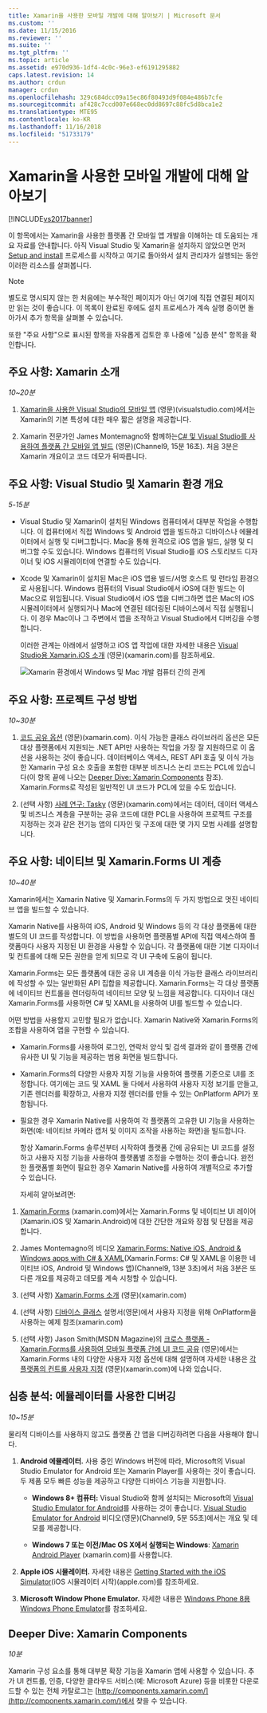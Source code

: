 ```yaml
---
title: Xamarin을 사용한 모바일 개발에 대해 알아보기 | Microsoft 문서
ms.custom: ''
ms.date: 11/15/2016
ms.reviewer: ''
ms.suite: ''
ms.tgt_pltfrm: ''
ms.topic: article
ms.assetid: e970d936-1df4-4c0c-96e3-ef6191295882
caps.latest.revision: 14
ms.author: crdun
manager: crdun
ms.openlocfilehash: 329c684dcc09a15ec86f80493d9f084e486b7cfe
ms.sourcegitcommit: af428c7ccd007e668ec0dd8697c88fc5d8bca1e2
ms.translationtype: MTE95
ms.contentlocale: ko-KR
ms.lasthandoff: 11/16/2018
ms.locfileid: "51733179"
---
```

# <a name="learn-about-mobile-development-with-xamarin"></a>Xamarin을 사용한 모바일 개발에 대해 알아보기
[!INCLUDE[vs2017banner](../includes/vs2017banner.md)]

  
이 항목에서는 Xamarin을 사용한 플랫폼 간 모바일 앱 개발을 이해하는 데 도움되는 개요 자료를 안내합니다. 아직 Visual Studio 및 Xamarin을 설치하지 않았으면 먼저 [Setup and install](../cross-platform/setup-and-install.md) 프로세스를 시작하고 여기로 돌아와서 설치 관리자가 실행되는 동안 이러한 리소스를 살펴봅니다.  
  
> [!NOTE]
>  별도로 명시되지 않는 한 처음에는 부수적인 페이지가 아닌 여기에 직접 연결된 페이지만 읽는 것이 좋습니다. 이 목록이 완료된 후에도 설치 프로세스가 계속 실행 중이면 돌아가서 추가 항목을 살펴볼 수 있습니다.  
>   
>  또한 "주요 사항"으로 표시된 항목을 자유롭게 검토한 후 나중에 "심층 분석" 항목을 확인합니다.  
  
## <a name="essentials-introduction-to-xamarin"></a>주요 사항: Xamarin 소개  
 *10~20분*  
  
1.  [Xamarin을 사용한 Visual Studio의 모바일 앱](https://www.visualstudio.com/explore/xamarin-vs) (영문)(visualstudio.com)에서는 Xamarin의 기본 특성에 대한 매우 짧은 설명을 제공합니다.  
  
2.  Xamarin 전문가인 James Montemagno와 함께하는[C# 및 Visual Studio를 사용하여 플랫폼 간 모바일 앱 빌드](https://channel9.msdn.com/Events/Visual-Studio/Visual-Studio-2015-Final-Release-Event/Building-cross-platform-mobile-apps-using-C-and-Visual-Studio-2015) (영문)(Channel9, 15분 16초). 처음 3분은 Xamarin 개요이고 코드 데모가 뒤따릅니다.  
  
## <a name="essentials-overview-of-the-visual-studio-and-xamarin-environment"></a>주요 사항: Visual Studio 및 Xamarin 환경 개요  
 *5-15분*  
  
- Visual Studio 및 Xamarin이 설치된 Windows 컴퓨터에서 대부분 작업을 수행합니다. 이 컴퓨터에서 직접 Windows 및 Android 앱을 빌드하고 디바이스나 에뮬레이터에서 실행 및 디버그합니다. Mac을 통해 원격으로 iOS 앱을 빌드, 실행 및 디버그할 수도 있습니다. Windows 컴퓨터의 Visual Studio를 iOS 스토리보드 디자이너 및 iOS 시뮬레이터에 연결할 수도 있습니다.  
  
- Xcode 및 Xamarin이 설치된 Mac은 iOS 앱용 빌드/서명 호스트 및 런타임 환경으로 사용됩니다. Windows 컴퓨터의 Visual Studio에서 iOS에 대한 빌드는 이 Mac으로 위임됩니다. Visual Studio에서 iOS 앱을 디버그하면 앱은 Mac의 iOS 시뮬레이터에서 실행되거나 Mac에 연결된 테더링된 디바이스에서 직접 실행됩니다. 이 경우 Mac이나 그 주변에서 앱을 조작하고 Visual Studio에서 디버깅을 수행합니다.  
  
  이러한 관계는 아래에서 설명하고 iOS 앱 작업에 대한 자세한 내용은 [Visual Studio용 Xamarin.iOS 소개](http://developer.xamarin.com/guides/ios/getting_started/installation/windows/introduction_to_xamarin_ios_for_visual_studio/) (영문)(xamarin.com)를 참조하세요.  
  
  ![Xamarin 환경에서 Windows 및 Mac 개발 컴퓨터 간의 관계](../cross-platform/media/crossplat-xamarin-learn-1.png "CrossPlat Xamarin Learn 1")  
  
## <a name="essentials-how-projects-are-structured"></a>주요 사항: 프로젝트 구성 방법  
 *10~30분*  
  
1.  [코드 공유 옵션](http://developer.xamarin.com/guides/cross-platform/application_fundamentals/building_cross_platform_applications/sharing_code_options/) (영문)(xamarin.com). 이식 가능한 클래스 라이브러리 옵션은 모든 대상 플랫폼에서 지원되는 .NET API만 사용하는 작업을 가장 잘 지원하므로 이 옵션을 사용하는 것이 좋습니다. 데이터베이스 액세스, REST API 호출 및 이식 가능한 Xamarin 구성 요소 호출을 포함한 대부분 비즈니스 논리 코드는 PCL에 있습니다(이 항목 끝에 나오는 [Deeper Dive: Xamarin Components](#components) 참조). Xamarin.Forms로 작성된 일반적인 UI 코드가 PCL에 있을 수도 있습니다.  
  
2.  (선택 사항) [사례 연구: Tasky](http://developer.xamarin.com/guides/cross-platform/application_fundamentals/building_cross_platform_applications/case_study-tasky/) (영문)(xamarin.com)에서는 데이터, 데이터 액세스 및 비즈니스 계층을 구분하는 공유 코드에 대한 PCL을 사용하여 프로젝트 구조를 지정하는 것과 같은 전기능 앱의 디자인 및 구조에 대한 몇 가지 모범 사례를 설명합니다.  
  
## <a name="essentials-native-and-xamarinforms-ui-layers"></a>주요 사항: 네이티브 및 Xamarin.Forms UI 계층  
 *10~40분*  
  
 Xamarin에서는 Xamarin Native 및 Xamarin.Forms의 두 가지 방법으로 멋진 네이티브 앱을 빌드할 수 있습니다.  
  
 Xamarin Native를 사용하여 iOS, Android 및 Windows 등의 각 대상 플랫폼에 대한 별도의 UI 코드를 작성합니다.  이 방법을 사용하면 플랫폼별 API에 직접 액세스하여 플랫폼마다 사용자 지정된 UI 환경을 사용할 수 있습니다.  각 플랫폼에 대한 기본 디자이너 및 컨트롤에 대해 모든 권한을 얻게 되므로 각 UI 구축에 도움이 됩니다.  
  
 Xamarin.Forms는 모든 플랫폼에 대한 공유 UI 계층을 이식 가능한 클래스 라이브러리에 작성할 수 있는 일반화된 API 집합을 제공합니다.  Xamarin.Forms는 각 대상 플랫폼에 네이티브 컨트롤을 렌더링하여 네이티브 모양 및 느낌을 제공합니다.  디자이너 대신 Xamarin.Forms를 사용하면 C# 및 XAML을 사용하여 UI를 빌드할 수 있습니다.  
  
 어떤 방법을 사용할지 고민할 필요가 없습니다. Xamarin Native와 Xamarin.Forms의 조합을 사용하여 앱을 구현할 수 있습니다.  
  
- Xamarin.Forms를 사용하여 로그인, 연락처 양식 및 검색 결과와 같이 플랫폼 간에 유사한 UI 및 기능을 제공하는 범용 화면을 빌드합니다.  
  
- Xamarin.Forms의 다양한 사용자 지정 기능을 사용하여 플랫폼 기준으로 UI를 조정합니다. 여기에는 코드 및 XAML 둘 다에서 사용하여 사용자 지정 보기를 만들고, 기존 렌더러를 확장하고, 사용자 지정 렌더러를 만들 수 있는 OnPlatform API가 포함됩니다.  
  
- 필요한 경우 Xamarin Native를 사용하여 각 플랫폼의 고유한 UI 기능을 사용하는 화면(예: 네이티브 카메라 캡처 및 이미지 조작을 사용하는 화면)을 빌드합니다.  
  
  항상 Xamarin.Forms 솔루션부터 시작하여 플랫폼 간에 공유되는 UI 코드를 설정하고 사용자 지정 기능을 사용하여 플랫폼별 조정을 수행하는 것이 좋습니다. 완전한 플랫폼별 화면이 필요한 경우 Xamarin Native를 사용하여 개별적으로 추가할 수 있습니다.  
  
  자세히 알아보려면:  
  
1.  [Xamarin.Forms](http://developer.xamarin.com/guides/cross-platform/xamarin-forms/) (xamarin.com)에서는 Xamarin.Forms 및 네이티브 UI 레이어(Xamarin.iOS 및 Xamarin.Android)에 대한 간단한 개요와 장점 및 단점을 제공합니다.  
  
2.  James Montemagno의 비디오 [Xamarin.Forms: Native iOS, Android & Windows apps with C# & XAML](https://channel9.msdn.com/events/Visual-Studio/Connect-event-2015/704)(Xamarin.Forms: C# 및 XAML을 이용한 네이티브 iOS, Android 및 Windows 앱)(Channel9, 13분 3초)에서 처음 3분은 또 다른 개요를 제공하고 데모를 계속 시청할 수 있습니다.  
  
3.  (선택 사항) [Xamarin.Forms 소개](http://developer.xamarin.com/guides/cross-platform/xamarin-forms/getting-started/introduction-to-xamarin-forms/) (영문)(xamarin.com)  
  
4.  (선택 사항) [디바이스 클래스](http://developer.xamarin.com/guides/xamarin-forms/platform-features/device/) 설명서(영문)에서 사용자 지정을 위해 OnPlatform을 사용하는 예제 참조(xamarin.com)  
  
5.  (선택 사항) Jason Smith(MSDN Magazine)의 [크로스 플랫폼 - Xamarin.Forms를 사용하여 모바일 플랫폼 간에 UI 코드 공유](https://msdn.microsoft.com/magazine/dn904669.aspx) (영문)에서는 Xamarin.Forms 내의 다양한 사용자 지정 옵션에 대해 설명하며 자세한 내용은 [각 플랫폼의 컨트롤 사용자 지정](http://developer.xamarin.com/guides/xamarin-forms/custom-renderer/) (영문)(xamarin.com)에 나와 있습니다.  
  
## <a name="deeper-dive-debugging-with-emulators"></a>심층 분석: 에뮬레이터를 사용한 디버깅  
 *10~15분*  
  
 물리적 디바이스를 사용하지 않고도 플랫폼 간 앱을 디버깅하려면 다음을 사용해야 합니다.  
  
1.  **Android 에뮬레이터.** 사용 중인 Windows 버전에 따라, Microsoft의 Visual Studio Emulator for Android 또는 Xamarin Player를 사용하는 것이 좋습니다. 두 제품 모두 빠른 성능을 제공하고 다양한 디바이스 기능을 지원합니다.  
  
    -   **Windows 8+ 컴퓨터:** Visual Studio와 함께 설치되는 Microsoft의 [Visual Studio Emulator for Android](https://www.visualstudio.com/en-us/features/msft-android-emulator-vs.aspx)를 사용하는 것이 좋습니다.  [Visual Studio Emulator for Android](https://channel9.msdn.com/events/Visual-Studio/Connect-event-2015/711) 비디오(영문)(Channel9, 5분 55초)에서는 개요 및 데모를 제공합니다.  
  
    -   **Windows 7 또는 이전/Mac OS X에서 실행되는 Windows**: [Xamarin Android Player](http://developer.xamarin.com/guides/android/getting_started/installation/android-player) (xamarin.com)를 사용합니다.  
  
2.  **Apple iOS 시뮬레이터.** 자세한 내용은 [Getting Started with the iOS Simulator](https://developer.apple.com/library/prerelease/content/documentation/IDEs/Conceptual/iOS_Simulator_Guide/GettingStartedwithiOSSimulator/GettingStartedwithiOSSimulator.html#//apple_ref/doc/uid/TP40012848-CH5-SW1)(iOS 시뮬레이터 시작)(apple.com)를 참조하세요.  
  
3.  **Microsoft Window Phone Emulator.** 자세한 내용은 [Windows Phone 8용 Windows Phone Emulator](https://msdn.microsoft.com/library/dn632391.aspx)를 참조하세요.  
  
##  <a name="components"></a> Deeper Dive: Xamarin Components  
 *10분*  
  
 Xamarin 구성 요소를 통해 대부분 확장 기능을 Xamarin 앱에 사용할 수 있습니다. 추가 UI 컨트롤, 인증, 다양한 클라우드 서비스(예: Microsoft Azure) 등을 비롯한 다운로드할 수 있는 전체 카탈로그는 [http://components.xamarin.com/](http://components.xamarin.com/)에서 찾을 수 있습니다.

